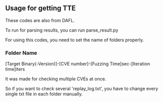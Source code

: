 ## Usage for getting TTE

These codes are also from DAFL. 

To run for parsing results, you can run parse_result.py

For using this codes, you need to set the name of folders properly.


### Folder Name
[Target Binary(-Version)]-[CVE number]-[Fuzzing Time]sec-[Iteration time]iters

It was made for checking multiple CVEs at once.

So if you want to check several 'replay_log.txt', you have to change every single txt file in each folder manually.
